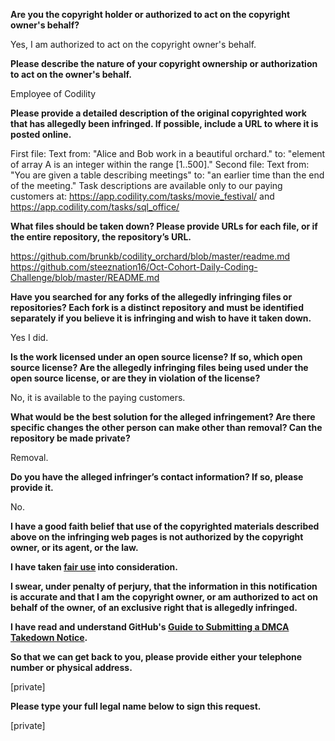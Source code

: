 **Are you the copyright holder or authorized to act on the copyright owner's behalf?**

Yes, I am authorized to act on the copyright owner's behalf.

**Please describe the nature of your copyright ownership or authorization to act on the owner's behalf.**

Employee of Codility

**Please provide a detailed description of the original copyrighted work that has allegedly been infringed. If possible, include a URL to where it is posted online.**

First file:
Text from: "Alice and Bob work in a beautiful orchard." to: "element of array A is an integer within the range [1..500]."
Second file:
Text from: "You are given a table describing meetings" to: "an earlier time than the end of the meeting."
Task descriptions are available only to our paying customers at: https://app.codility.com/tasks/movie_festival/ and https://app.codility.com/tasks/sql_office/

**What files should be taken down? Please provide URLs for each file, or if the entire repository, the repository’s URL.**

https://github.com/brunkb/codility_orchard/blob/master/readme.md  
https://github.com/steeznation16/Oct-Cohort-Daily-Coding-Challenge/blob/master/README.md  

**Have you searched for any forks of the allegedly infringing files or repositories? Each fork is a distinct repository and must be identified separately if you believe it is infringing and wish to have it taken down.**

Yes I did.

**Is the work licensed under an open source license? If so, which open source license? Are the allegedly infringing files being used under the open source license, or are they in violation of the license?**

No, it is available to the paying customers.

**What would be the best solution for the alleged infringement? Are there specific changes the other person can make other than removal? Can the repository be made private?**

Removal.

**Do you have the alleged infringer’s contact information? If so, please provide it.**

No.

**I have a good faith belief that use of the copyrighted materials described above on the infringing web pages is not authorized by the copyright owner, or its agent, or the law.**

**I have taken <a href="https://www.lumendatabase.org/topics/22">fair use</a> into consideration.**

**I swear, under penalty of perjury, that the information in this notification is accurate and that I am the copyright owner, or am authorized to act on behalf of the owner, of an exclusive right that is allegedly infringed.**

**I have read and understand GitHub's <a href="https://help.github.com/articles/guide-to-submitting-a-dmca-takedown-notice/">Guide to Submitting a DMCA Takedown Notice</a>.**

**So that we can get back to you, please provide either your telephone number or physical address.**

[private]  

**Please type your full legal name below to sign this request.**

[private]  
